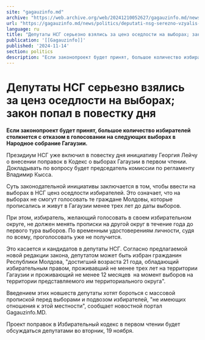 ```yaml
---
site: "gagauzinfo.md"
archive: "https://web.archive.org/web/20241210052627/gagauzinfo.md/news/politics/deputati-nsg-serezno-vzyalis-za-tsenz-osedlosti-na-viborah-zakon-popal-v-povestku-dnya"
url: "https://gagauzinfo.md/news/politics/deputati-nsg-serezno-vzyalis-za-tsenz-osedlosti-na-viborah-zakon-popal-v-povestku-dnya"
language: ru
title: "Депутаты НСГ серьезно взялись за ценз оседлости на выборах; закон попал в повестку дня"
publication: '[[Gagauzinfo]]'
published: '2024-11-14'
section: politics
description: "Если законопроект будет принят, большое количество избирателей столкнется с отказом в голосовании на следующих выборах в Народное собрание Гагаузии."
---
```


# Депутаты НСГ серьезно взялись за ценз оседлости на выборах; закон попал в повестку дня

**Если законопроект будет принят, большое количество избирателей столкнется с отказом в голосовании на следующих выборах в Народное собрание Гагаузии.**

Президиум НСГ уже включил в повестку дня инициативу Георгия Лейчу о внесении поправок в Кодекс о выборах Гагаузии в первом чтении. Докладывать по вопросу будет председатель комиссии по регламенту Владимир Кысса.

Суть законодательной инициативы заключается в том, чтобы ввести на выборах в НСГ ценз оседлости избирателей. Это означает, что на выборах не смогут голосовать те граждане Молдовы, которые прописались и живут в Гагаузии менее трех лет до даты выборов.

При этом, избиратель, желающий голосовать в своем избирательном округе, не должен менять прописки на другой округ в течение года до первого тура выборов. По временным удостоверениям личности, судя по всему, проголосовать уже не получится.

Это касается и кандидатов в депутаты НСГ. Согласно предлагаемой новой редакции закона, депутатом может быть избран гражданин Республики Молдова, "достигший возраста 21 года, обладающий избирательным правом, проживавший не менее трех лет на территории Гагаузии и проживающий не менее 12 месяцев  на момент выборов на территории представляемого им территориального округа".

Введением этих новшеств депутаты хотят бороться с массовой пропиской перед выборами и подвозом избирателей, "не имеющих отношения к этой местности", сообщает новостной портал Gagauzinfo.MD.

Проект поправок в Избирательный кодекс в первом чтении будет обсуждаться депутатами во вторник, 19 ноября.